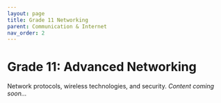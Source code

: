 ```yaml
---
layout: page
title: Grade 11 Networking
parent: Communication & Internet
nav_order: 2
---
```


# Grade 11: Advanced Networking

Network protocols, wireless technologies, and security.
*Content coming soon...*

